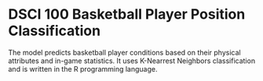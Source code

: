 # DSCI 100 Basketball Player Position Classification
The model predicts basketball player conditions based on their physical attributes and in-game statistics. It uses K-Nearrest Neighbors classification and is written in the R programming language.
